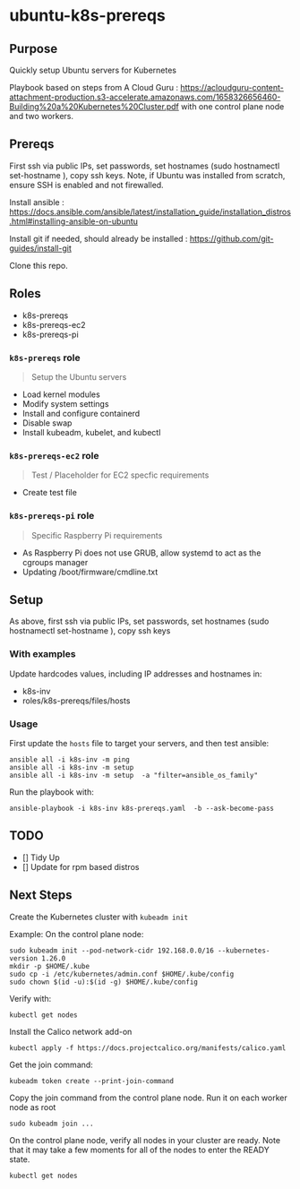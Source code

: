 # ubuntu-k8s-prereqs

## Purpose

Quickly setup Ubuntu servers for Kubernetes 

Playbook based on steps from A Cloud Guru : https://acloudguru-content-attachment-production.s3-accelerate.amazonaws.com/1658326656460-Building%20a%20Kubernetes%20Cluster.pdf with one control plane node and two workers. 

## Prereqs

First ssh via public IPs, set passwords, set hostnames (sudo hostnamectl set-hostname <hostname>), copy ssh keys. 
Note, if Ubuntu was installed from scratch, ensure SSH is enabled and not firewalled. 

Install ansible : https://docs.ansible.com/ansible/latest/installation_guide/installation_distros.html#installing-ansible-on-ubuntu 

Install git if needed, should already be installed : https://github.com/git-guides/install-git

Clone this repo.

## Roles
- k8s-prereqs
- k8s-prereqs-ec2
- k8s-prereqs-pi

### `k8s-prereqs` role 

> Setup the Ubuntu servers

- Load kernel modules
- Modify system settings
- Install and configure containerd
- Disable swap 
- Install kubeadm, kubelet, and kubectl

### `k8s-prereqs-ec2` role

> Test / Placeholder for EC2 specfic requirements 

- Create test file 

### `k8s-prereqs-pi` role

> Specific Raspberry Pi requirements

- As Raspberry Pi does not use GRUB, allow systemd to act as the cgroups manager
- Updating /boot/firmware/cmdline.txt 

## Setup
As above, first ssh via public IPs, set passwords, set hostnames (sudo hostnamectl set-hostname <hostname>), copy ssh keys 

### With examples

Update hardcodes values, including IP addresses and hostnames in:
- k8s-inv
- roles/k8s-prereqs/files/hosts 

### Usage

First update the `hosts` file to target your servers, and then test ansible: 

```shell
ansible all -i k8s-inv -m ping
ansible all -i k8s-inv -m setup 
ansible all -i k8s-inv -m setup  -a "filter=ansible_os_family"
```

Run the playbook with: 

```shell
ansible-playbook -i k8s-inv k8s-prereqs.yaml  -b --ask-become-pass
```

## TODO

- [] Tidy Up
- [] Update for rpm based distros 


## Next Steps 

Create the Kubernetes cluster with ```kubeadm init```

Example: 
On the control plane node: 
```
sudo kubeadm init --pod-network-cidr 192.168.0.0/16 --kubernetes-version 1.26.0
mkdir -p $HOME/.kube
sudo cp -i /etc/kubernetes/admin.conf $HOME/.kube/config
sudo chown $(id -u):$(id -g) $HOME/.kube/config
```

Verify with: 
```
kubectl get nodes
```

Install the Calico network add-on
```
kubectl apply -f https://docs.projectcalico.org/manifests/calico.yaml
```

Get the join command:
```
kubeadm token create --print-join-command
```

Copy the join command from the control plane node. Run it on each worker node as root 
```
sudo kubeadm join ...
```

On the control plane node, verify all nodes in your cluster are ready. Note that it may take a few moments for all of the nodes to
enter the READY state.
```
kubectl get nodes
```
